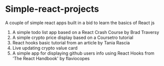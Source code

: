 # Simple-react-projects
A couple of simple react apps built in a bid to learn the basics of React js

1. A simple todo list app based on a React Crash Course by Brad Traversy
2. A simple crypto price display based on a Coursetro tutorial
3. React hooks basic tutorial from an article by Tania Rascia
4. Live updating crypto value card
5. A simple app for displaying github users info using React Hooks from 'The React Handbook' by flaviocopes
